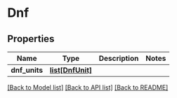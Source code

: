 # Dnf

## Properties
Name | Type | Description | Notes
------------ | ------------- | ------------- | -------------
**dnf_units** | [**list[DnfUnit]**](DnfUnit.md) |  | 

[[Back to Model list]](../README.md#documentation-for-models) [[Back to API list]](../README.md#documentation-for-api-endpoints) [[Back to README]](../README.md)


